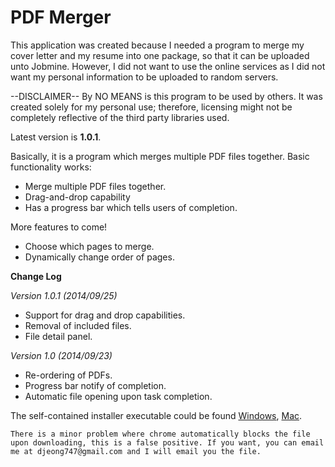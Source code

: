 PDF Merger
==========

This application was created because I needed a program to merge my cover letter and my resume into one package, 
so that it can be uploaded unto Jobmine. However, I did not want to use the online services as I did not want my personal information to be uploaded to random servers.

--DISCLAIMER-- By NO MEANS is this program to be used by others. It was created solely for my personal use; therefore, licensing might not be completely reflective of the third party libraries used.

Latest version is **1.0.1**.

Basically, it is a program which merges multiple PDF files together.
Basic functionality works:
* Merge multiple PDF files together.
* Drag-and-drop capability
* Has a progress bar which tells users of completion.
  
More features to come!
* Choose which pages to merge.
* Dynamically change order of pages.

**Change Log**

*Version 1.0.1 (2014/09/25)*
* Support for drag and drop capabilities.
* Removal of included files.
* File detail panel.

*Version 1.0 (2014/09/23)*
* Re-ordering of PDFs.
* Progress bar notify of completion.
* Automatic file opening upon task completion.


The self-contained installer executable could be found [Windows](https://www.dropbox.com/s/sgv29oydtnkhff2/PDF%20Merger-1.0.1.exe?dl=0), [Mac](https://www.dropbox.com/s/28jv0zkpv219ac6/PDF%20Merger-1.0.1.dmg?dl=0).
```
There is a minor problem where chrome automatically blocks the file upon downloading, this is a false positive. If you want, you can email me at djeong747@gmail.com and I will email you the file.